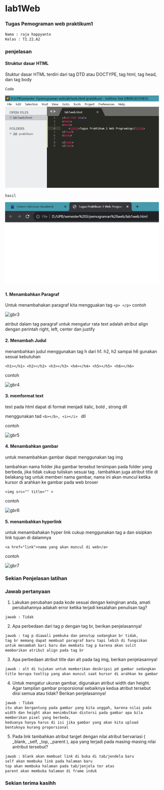 # lab1Web

### Tugas Pemograman web praktikum1
```
Nama : raja happyanto
Kelas : TI.22.A2
```

### penjelasan

#### Struktur dasar HTML

Stuktur dasar HTML terdiri dari  tag DTD atau DOCTYPE, tag html, tag head, dan tag body
```
Code
```
![gbr2](foto/gbr2.png)
```
hasil
```
![gbr1](foto/gbr1.png)

#### 1. Menambahkan Paragraf 

Untuk menambahakan paragraf kita mengguakan tag
``` <p> </p> ```
contoh

![gbr3](foto/gbr3.png)

atribut dalam tag paragraf untuk mengatur rata text adalah atribut align dengan perintah right, left, center dan justify

#### 2. Menambah Judul

menambahkan judul menggunakan tag h 
dari h1. h2, h2 sampai h6 gunakan sesuai kebutuhan
```
<h1></h1> <h2></h2> <h3></h3> <h4></h4> <h5></h5> <h6></h6>
```
contoh 

![gbr4](foto/gbr4.png)

#### 3. memformat text 

text pada html dapat di format menjadi italic, bold , strong dll

menggunakan tad 
```<b></b>, <i></i> ``` dll

contoh

![gbr5](foto/gbr5.png)

#### 4. Menambahkan gambar 

untuk menambahkan gambar dapat menggunakan tag img

tambahkan nama folder jika gambar tersebut tersimpan pada folder yang berbeda, jika tidak cukup tuliskan sesuai tag 
. tambahkan juga atribut title di belakang tag untuk memberi nama gambar, nama ini akan muncul ketika kursor di arahkan ke gambar pada web broser

```
<img src="" title="" >
```
contoh

![gbr6](foto/gbr6.png)

#### 5. menambahkan hyperlink

untuk menambahakan hyper link cukup menggunakan tag a dan sisipkan link tujuan di dalamnya
```
<a href="link">nama yang akan muncul di web</a>
```
contoh 

![gbr7](foto/gbr7.png)

### Sekian Penjelasan latihan

### Jawab pertanyaan

1. Lakukan perubahan pada kode sesuai dengan keinginan anda, amati perubahannya adakah
error ketika terjadi kesalahan penulisan tag?
```
jawab : Tidak

```
2. Apa perbedaan dari tag p dengan tag br, berikan penjelasannya!
```
jawab : tag p diawali pembuka dan penutup sedangkan br tidak, 
tag br memang dapat membuat paragraf baru tapi lebih di fungsikan untuk menambah bari baru dan membatu tag p karena akan sulit memberikan atribut align pada tag br
```
3. Apa perbedaan atribut title dan alt pada tag img, berikan penjelasannya!
```
jawab : alt di tujukan untuk memberikan deskripsi pd gambar sedangkan title berupa tooltip yang akan muncul saat kursor di arahkan ke gambar
```
4. Untuk mengatur ukuran gambar, digunakan atribut width dan height. Agar tampilan gambar
proporsional sebaiknya kedua atribut tersebut diisi semua atau tidak? Berikan penjelasannya!
```
jawab : Tidak
itu akan bergantung pada gambar yang kita unggah, karena nilai pada width dan height akan menimbulkan distorsi pada gambar apa bila memberikan pixel yang berbeda,
keduanya hanya harus di isi jika gambar yang akan kita upload bentuknya kurang proporsional
```
5. Pada link tambahkan atribut target dengan nilai atribut bervariasi ( _blank, _self, _top,
_parent ), apa yang terjadi pada masing-masing nilai antribut tersebut?
```
jawab : blank akan membuat link di buka di tab/jendela baru
self akan membuka link pada halaman baru
top akan membuka halaman pada tab/jenjela ter atas
parent akan membuka halaman di frame induk

```

### Sekian terima kasihh
